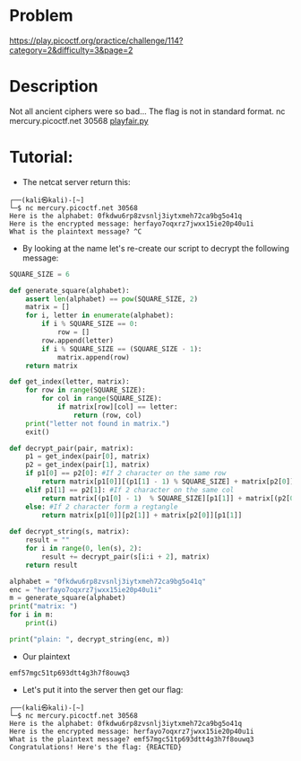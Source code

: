 # Problem
https://play.picoctf.org/practice/challenge/114?category=2&difficulty=3&page=2

# Description
Not all ancient ciphers were so bad... The flag is not in standard format. nc mercury.picoctf.net 30568 [playfair.py](https://mercury.picoctf.net/static/9e655bebf3ad245e74ce5ca3a8352af1/playfair.py)

# Tutorial:
  - The netcat server return this:
```kali
┌──(kali㉿kali)-[~]
└─$ nc mercury.picoctf.net 30568
Here is the alphabet: 0fkdwu6rp8zvsnlj3iytxmeh72ca9bg5o41q
Here is the encrypted message: herfayo7oqxrz7jwxx15ie20p40u1i
What is the plaintext message? ^C
```

  - By looking at the name let's re-create our script to decrypt the following message:
```python
SQUARE_SIZE = 6

def generate_square(alphabet):
	assert len(alphabet) == pow(SQUARE_SIZE, 2)
	matrix = []
	for i, letter in enumerate(alphabet):
		if i % SQUARE_SIZE == 0:
			row = []
		row.append(letter)
		if i % SQUARE_SIZE == (SQUARE_SIZE - 1):
			matrix.append(row)
	return matrix

def get_index(letter, matrix):
	for row in range(SQUARE_SIZE):
		for col in range(SQUARE_SIZE):
			if matrix[row][col] == letter:
				return (row, col)
	print("letter not found in matrix.")
	exit()

def decrypt_pair(pair, matrix):
	p1 = get_index(pair[0], matrix)
	p2 = get_index(pair[1], matrix)
	if p1[0] == p2[0]: #If 2 character on the same row
		return matrix[p1[0]][(p1[1] - 1) % SQUARE_SIZE] + matrix[p2[0]][(p2[1] - 1)  % SQUARE_SIZE]
	elif p1[1] == p2[1]: #If 2 character on the same col
		return matrix[(p1[0] - 1)  % SQUARE_SIZE][p1[1]] + matrix[(p2[0] - 1) % SQUARE_SIZE][p2[1]]
	else: #If 2 character form a regtangle
		return matrix[p1[0]][p2[1]] + matrix[p2[0]][p1[1]]
	
def decrypt_string(s, matrix):
	result = ""
	for i in range(0, len(s), 2):
		result += decrypt_pair(s[i:i + 2], matrix)
	return result

alphabet = "0fkdwu6rp8zvsnlj3iytxmeh72ca9bg5o41q"
enc = "herfayo7oqxrz7jwxx15ie20p40u1i"
m = generate_square(alphabet)
print("matrix: ")
for i in m:
	print(i)

print("plain: ", decrypt_string(enc, m))
```
  - Our plaintext
```
emf57mgc51tp693dtt4g3h7f8ouwq3
```
  - Let's put it into the server then get our flag:
```kali
┌──(kali㉿kali)-[~]
└─$ nc mercury.picoctf.net 30568
Here is the alphabet: 0fkdwu6rp8zvsnlj3iytxmeh72ca9bg5o41q
Here is the encrypted message: herfayo7oqxrz7jwxx15ie20p40u1i
What is the plaintext message? emf57mgc51tp693dtt4g3h7f8ouwq3
Congratulations! Here's the flag: {REACTED}
```
```
